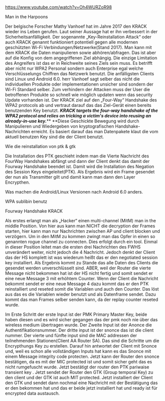 <https://www.youtube.com/watch?v=Oh4WURZoR98>

Man in the Harpoons

Der belgische Forscher Mathy Vanhoef hat im Jahre 2017 den KRACK wieder ins Leben gerufen. Laut seiner Aussage hat er ihn verbessert in der Sicherheitsanfälligkeit. Der sogenannte „Key-Reinstallation Attack“ oder auch KRACK genannt funktioniert potentiell gegen alle modernen geschützten Wi-Fi Verbindungen/Netzwerke(Stand 2017). Man kann mit dem KRACK die Daten manipulieren sowie abhören/abfragen. Das ist aber auf die Konfig von dem angegriffenen Ziel abhängig. Die einzige Limitation des Angreifers ist das er in Reichweite seines Ziels sein muss. Es betrifft aber nicht nur WPA2 Personal sondern auch Enterprise egal welche Verschlüsselungs Chiffren das Netzwerk benutzt. Die anfälligsten Clients sind Linux und Android 6.0. herr Vanhoef sagt selber das nicht die individuellen Produkte oder implementationen unsicher sind sondern der Wi-Fi Standard selber. Zum verhindern der Attacken muss der User die betroffenen Produkte so schnell wie möglich updaten wenn das security Update vorhanden ist. Der KRACK ziel auf den „Four-Way“ Handshake des WPA2 protocols ab und vertraut darauf das das Ziel-Gerät einen bereits benutzenden Key benutzt. ***KRACK targets the four-way handshake of the WPA2 protocol and relies on tricking a victim's device into reusing an already-in-use key.***** **Diese Geschickte Bewegung wird durch Manipulieren und Wiedergeben von kryptografischen Handshake-Nachrichten erreicht. Es basiert darauf das man Datenpakete klaut die vom aktuell benutzen Key sind die der Client benutzt.

Wie die reinstallation von ptk & gtk

Die Installation des PTK geschieht indem man die Vierte Nachricht des FourWay Handshakes abfängt und dann der Client denkt das damit der Fourway Handshake beendet ist. Damit wird die Installation des Negation des Session Keys eingeleitet(PTK). Als Ergebnis wird ein Frame gesendet der nun als Transmitter gilt und damit kann man dann den Layer Encrypthen.

Was machen die Android/Linux Versionen nach Android 6.0 anders.

WPA sublibin benutz

<span id="anchor"></span>

Fourway Handshake KRACK

Als erstes erlangt man als „Hacker“ einen multi-channel (MitM) man in the middle Position. Von hier aus kann man NICHT die decryption der Frames starten, hier kann man nur Nachrichten zwischen AP und client blocken und verzögern. Um in den MitM zu kommen zwingt man das Opfer in einen so genannten rogue channel zu connecten. Dies erfolgt durch ein tool. Einmal in dieser Position leitet man die ersten drei Nachrichten des FWHS unverändert weiter, nicht jedoch die 4 Nachricht. Jedoch denkt der Client das der HS komplett ist was wiederum heißt das er den negotiated session key installiert. Als Ergebnis kommt zu Stande das alle Daten des Clients die gesendet werden unverschlüsselt sind. ABER, weil der Router die vierte Message nicht bekommen hat ist der HS nicht fertig und somit sendet er eine neue Message 3 mit erhöhtem Counter. Wenn der Client die Nachricht bekommt sendet er eine neue Message 4 dazu kommt das er den PTK reinstalliert und reseted somit die Variablen und auch den Counter. Das löst aus das es die Variablen wieder benutzt und als Datenframe sendet. Dazu kommt das man Frames selber senden kann, da der replay counter reseted wurde.

Im Erste Schritt der erste Input ist der PMK Primary Master Key, beide haben diesen und es wird sicher gegangen das der pmk noch nie über das wireless medium übertragen wurde. Der Zweite Input ist der Anonce die Authentifikationsnummer. Der dritte input ist der snonce das ist die client nummer. Der vierte und fünfte input sind die MAC addressen der teilnehmenden Stationen(Client AA Router SA). Das sind die Schritte um die Encrypthungs Key zu erstellen. Darauf hin antwortet der Client mit Snonce und, weil es schon alle vollständigen Inputs hat kann es das Snonce mit einem Message integrity code protecten. Jetzt kann der Router den snonce bestätigen, da es mit der MIC protected ist und somit sicher geht das es nicht rumgefuscht wurde. Jetzt bestätigt der router den PTK pariwaise transient key . Jetzt sendet der Router den GTK (Group temporal Key) zu den client und der GTK ist auch MIT protected. Jetzt installiert der Client den GTK und sendet dann nochmal eine Nachricht mit der Bestätigung das er den bekommen hat und das er beide jetzt installiert hat und ready ist für encrypted data austausch.

